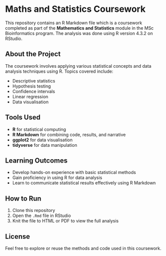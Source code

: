 # Maths and Statistics Coursework

This repository contains an R Markdown file which is a coursework completed as part of the **Mathematics and Statistics** module in the MSc Bioinformatics program. The analysis was done using R version 4.3.2 on RStudio.

## About the Project

The coursework involves applying various statistical concepts and data analysis techniques using R. Topics covered include:

- Descriptive statistics
- Hypothesis testing
- Confidence intervals
- Linear regression
- Data visualisation

## Tools Used

- **R** for statistical computing
- **R Markdown** for combining code, results, and narrative
- **ggplot2** for data visualisation
- **tidyverse** for data manipulation

## Learning Outcomes

- Develop hands-on experience with basic statistical methods
- Gain proficiency in using R for data analysis
- Learn to communicate statistical results effectively using R Markdown

## How to Run

1. Clone this repository
2. Open the `.Rmd` file in RStudio
3. Knit the file to HTML or PDF to view the full analysis


## License
Feel free to explore or reuse the methods and code used in this coursework.
